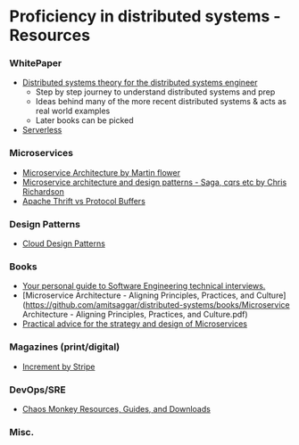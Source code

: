 # Proficiency in distributed systems - Resources

### WhitePaper
* [Distributed systems theory for the distributed systems engineer](https://www.the-paper-trail.org/post/2014-08-09-distributed-systems-theory-for-the-distributed-systems-engineer/)
	* Step by step journey to understand distributed systems and prep
	* Ideas behind many of the more recent distributed systems & acts as real world examples
	* Later books can be picked
* [Serverless](https://cloud.google.com/serverless/whitepaper)

### Microservices
* [Microservice Architecture by Martin flower](https://martinfowler.com/articles/microservice-testing/)
* [Microservice architecture and design patterns - Saga, cqrs etc  by Chris Richardson](https://microservices.io/index.html)
* [Apache Thrift vs Protocol Buffers](https://www.eprosima.com/index.php/resources-all/performance/apache-thrift-vs-protocol-buffers-vs-fast-buffers)

### Design Patterns
* [Cloud Design Patterns](https://docs.microsoft.com/en-us/azure/architecture/patterns/)

### Books
* [Your personal guide to Software Engineering technical interviews.](https://github.com/kdn251/interviews)
* [Microservice Architecture - Aligning Principles, Practices, and Culture](https://github.com/amitsaggar/distributed-systems/books/Microservice Architecture - Aligning Principles, Practices, and Culture.pdf)
* [Practical advice for the strategy and design of Microservices](https://github.com/amitsaggar/distributed-systems/books/Building_Microservices_Nginx.pdf)

### Magazines (print/digital)
* [Increment by Stripe](https://increment.com/issues/)

### DevOps/SRE
* [Chaos Monkey Resources, Guides, and Downloads](https://www.gremlin.com/chaos-monkey/for-engineers/)

### Misc.